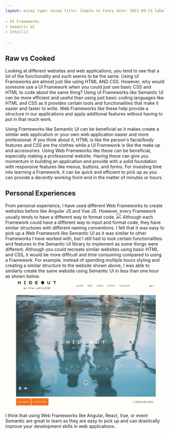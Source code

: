 ```yaml
---
layout: essay type: essay title: Simple vs Fancy date: 2021-09-23 labels:

- UI Frameworks
- Semantic UI
- IntelliJ

---
```


## Raw vs Cooked

Looking at different websites and web applications, you tend to see that a lot of the functionality and such seems to be the same. Using UI Frameworks are almost just like using HTML AND CSS. However, why would someone use a UI Framework when you
could just use basic CSS and HTML to code about the same thing? Using UI Frameworks like Semantic UI can be more efficient and useful than using just basic coding languages like HTML and CSS as it provides certain tools and functionalities that make
it easier and faster to write. Web Frameworks like these help provide a structure in our applications and apply additional features without having to put in that much work.

Using Frameworks like Semantic UI can be beneficial as it makes create a similar web application or your own web application easier and more professional. If you think about it, HTML is like the person's facial/body features and CSS are the clothes
while a UI Framework is like the make up and accessories. Using Web Frameworks like these can be beneficial, especially making a professional website. Having these can give you momentum in building an application and provide with a solid foundation
with responsive features like menus, buttons, and forms. For investing time into learning a Framework, it can be quick and efficient to pick up as you can provide a decently working front-end in the matter of minutes or hours.

## Personal Experiences

From personal experience, I have used different Web Frameworks to create websites before like Angular JS and Vue JS. However, every Framework usually tends to have a different way to format code. <img class="ui medium left floated rounded image" src="https://courses.ics.hawaii.edu/ics314f21/morea/ui-frameworks/wod-hideout-home-page.png"> Although each Framework could have a different way to input and format code, they have similar structures with different naming conventions. I felt that it was easy to pick up a Web Framework like Semantic UI as it  was similar to other Frameworks I have worked with, but I still had to look certain functionalities and features in the Semantic UI library to implement as some things were different. Although you could recreate similar websites using basic HTML and CSS, it would be more difficult and time consuming compared to using a Framework. For example, instead of spending multiple hours styling and creating a similar structure to the website shown above, I was able to similarly create the same website using Semantic UI in less than one hour as shown below. <img class="ui medium left floated rounded image" src="/images/semantic-ui-hideout.PNG">I think that using Web Frameworks like Angular, React, Vue, or event Semantic are great to learn as they are easy to pick up and can drastically improve your development skills in web applications. 
